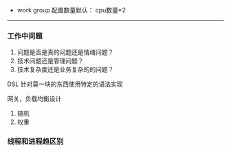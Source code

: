 - work group 配置数量默认： cpu数量*2

---

### 工作中问题

1. 问题是否是真的问题还是情绪问题？
2. 技术问题还是管理问题？
3. 技术复杂度还是业务复杂的的问题？

DSL  针对莫一块的东西使用特定的语法实现



网关，负载均衡设计

1. 随机
2. 权重

### 线程和进程趋区别